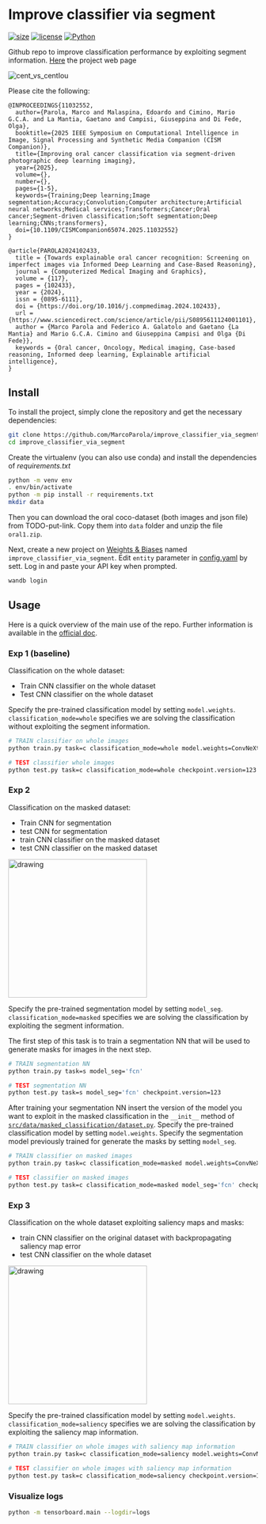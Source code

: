 # **Improve classifier via segment**
[![size](https://img.shields.io/github/languages/code-size/MarcoParola/improve_classifier_via_segment?style=plastic)]()
[![license](https://img.shields.io/static/v1?label=OS&message=Linux&color=green&style=plastic)]()
[![Python](https://img.shields.io/static/v1?label=Python&message=3.10&color=blue&style=plastic)]()

Github repo to improve classification performance by exploiting segment information.
[Here](https://marcoparola.github.io/improve_classifier_via_segment/) the project web page

![cent_vs_centIou](https://github.com/MarcoParola/improve_classifier_via_segment/assets/32603898/5b7f4460-4a60-4f29-8c52-5de3f95970b8)

Please cite the following:
```
@INPROCEEDINGS{11032552,
  author={Parola, Marco and Malaspina, Edoardo and Cimino, Mario G.C.A. and La Mantia, Gaetano and Campisi, Giuseppina and Di Fede, Olga},
  booktitle={2025 IEEE Symposium on Computational Intelligence in Image, Signal Processing and Synthetic Media Companion (CISM Companion)}, 
  title={Improving oral cancer classification via segment-driven photographic deep learning imaging}, 
  year={2025},
  volume={},
  number={},
  pages={1-5},
  keywords={Training;Deep learning;Image segmentation;Accuracy;Convolution;Computer architecture;Artificial neural networks;Medical services;Transformers;Cancer;Oral cancer;Segment-driven classification;Soft segmentation;Deep learning;CNNs;transformers},
  doi={10.1109/CISMCompanion65074.2025.11032552}
}

@article{PAROLA2024102433,
  title = {Towards explainable oral cancer recognition: Screening on imperfect images via Informed Deep Learning and Case-Based Reasoning},
  journal = {Computerized Medical Imaging and Graphics},
  volume = {117},
  pages = {102433},
  year = {2024},
  issn = {0895-6111},
  doi = {https://doi.org/10.1016/j.compmedimag.2024.102433},
  url = {https://www.sciencedirect.com/science/article/pii/S0895611124001101},
  author = {Marco Parola and Federico A. Galatolo and Gaetano {La Mantia} and Mario G.C.A. Cimino and Giuseppina Campisi and Olga {Di Fede}},
  keywords = {Oral cancer, Oncology, Medical imaging, Case-based reasoning, Informed deep learning, Explainable artificial intelligence},
}

```

## **Install**

To install the project, simply clone the repository and get the necessary dependencies:
```sh
git clone https://github.com/MarcoParola/improve_classifier_via_segment.git
cd improve_classifier_via_segment
```

Create the virtualenv (you can also use conda) and install the dependencies of *requirements.txt*

```bash
python -m venv env
. env/bin/activate
python -m pip install -r requirements.txt
mkdir data
```
Then you can download the oral coco-dataset (both images and json file) from TODO-put-link. Copy them into `data` folder and unzip the file `oral1.zip`.

Next, create a new project on [Weights & Biases](https://wandb.ai/site) named `improve_classifier_via_segment`. Edit `entity` parameter in [config.yaml](https://github.com/MarcoParola/improve_classifier_via_segment/blob/main/config/config.yaml#L42) by sett. Log in and paste your API key when prompted.
```sh
wandb login 
```

## **Usage**

Here is a quick overview of the main use of the repo. Further information is available in the [official doc](doc/README.md).

### **Exp 1** (baseline)
Classification on the whole dataset:

- Train CNN classifier on the whole dataset
- Test CNN classifier on the whole dataset

Specify the pre-trained classification model by setting `model.weights`.
`classification_mode=whole` specifies we are solving the classification without exploiting the segment information.

```bash
# TRAIN classifier on whole images
python train.py task=c classification_mode=whole model.weights=ConvNeXt_Small_Weights.DEFAULT 

# TEST classifier whole images
python test.py task=c classification_mode=whole checkpoint.version=123
```



### **Exp 2**
Classification on the masked dataset:
- Train CNN for segmentation
- test CNN for segmentation
- train CNN classifier on the masked dataset
- test CNN classifier on the masked dataset

<img src="https://github.com/MarcoParola/improve_classifier_via_segment/assets/32603898/028a44df-4ddb-45b6-9df4-5485c30f9b18" alt="drawing" width="280"/>

Specify the pre-trained segmentation model by setting `model_seg`. `classification_mode=masked` specifies we are solving the classification by exploiting the segment information.

The first step of this task is to train a segmentation NN that will be used to generate masks for images in the next step.
```bash
# TRAIN segmentation NN
python train.py task=s model_seg='fcn'

# TEST segmentation NN
python test.py task=s model_seg='fcn' checkpoint.version=123
```
After training your segmentation NN insert the version of the model you want to exploit in the masked classification in the `__init__` method of [`src/data/masked_classification/dataset.py`](https://github.com/MarcoParola/improve_classifier_via_segment/blob/main/src/data/masked_classification/dataset.py).
Specify the pre-trained classification model by setting `model.weights`. Specify the segmentation model previously trained for generate the masks by setting `model_seg`.
```bash
# TRAIN classifier on masked images
python train.py task=c classification_mode=masked model.weights=ConvNeXt_Small_Weights.DEFAULT model_seg='fcn' sgm_type='soft'

# TEST classifier on masked images
python test.py task=c classification_mode=masked model_seg='fcn' checkpoint.version=123
```

### **Exp 3**
Classification on the whole dataset exploiting saliency maps and masks:
- train CNN classifier on the original dataset with backpropagating saliency map error
- test CNN classifier on the whole dataset

<img src="https://github.com/MarcoParola/improve_classifier_via_segment/assets/32603898/b36037ce-553d-49a7-a165-b361ee124ff3" alt="drawing" width="280"/>


Specify the pre-trained classification model by setting `model.weights`.
`classification_mode=saliency` specifies we are solving the classification by exploiting the saliency map information.

```bash
# TRAIN classifier on whole images with saliency map information
python train.py task=c classification_mode=saliency model.weights=ConvNeXt_Small_Weights.DEFAULT 

# TEST classifier on whole images with saliency map information
python test.py task=c classification_mode=saliency checkpoint.version=123
```


### Visualize logs

```bash
python -m tensorboard.main --logdir=logs
```
